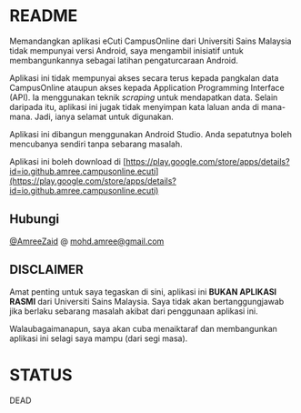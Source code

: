 # README

Memandangkan aplikasi eCuti CampusOnline dari Universiti Sains Malaysia tidak mempunyai versi Android, saya mengambil inisiatif untuk membangunkannya sebagai latihan pengaturcaraan Android.

Aplikasi ini tidak mempunyai akses secara terus kepada pangkalan data CampusOnline ataupun akses kepada Application Programming Interface (API). Ia menggunakan teknik *scraping* untuk mendapatkan data. Selain daripada itu, aplikasi ini jugak tidak menyimpan kata laluan anda di mana-mana. Jadi, ianya selamat untuk digunakan.

Aplikasi ini dibangun menggunakan Android Studio. Anda sepatutnya boleh mencubanya sendiri tanpa sebarang masalah.

Aplikasi ini boleh download di
[https://play.google.com/store/apps/details?id=io.github.amree.campusonline.ecuti](https://play.google.com/store/apps/details?id=io.github.amree.campusonline.ecuti)

## Hubungi

[@AmreeZaid](https://twitter.com/AmreeZaid) @ mohd.amree@gmail.com

## DISCLAIMER

Amat penting untuk saya tegaskan di sini, aplikasi ini **BUKAN APLIKASI RASMI** dari Universiti Sains Malaysia. Saya tidak akan bertanggungjawab jika berlaku sebarang masalah akibat dari penggunaan aplikasi ini.

Walaubagaimanapun, saya akan cuba menaiktaraf dan membangunkan aplikasi ini selagi saya mampu (dari segi masa).

# STATUS

DEAD
